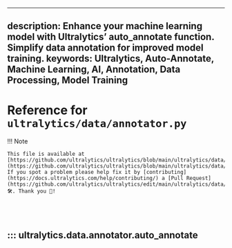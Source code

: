 ______________________________________________________________________

## description: Enhance your machine learning model with Ultralytics’ auto_annotate function. Simplify data annotation for improved model training. keywords: Ultralytics, Auto-Annotate, Machine Learning, AI, Annotation, Data Processing, Model Training

# Reference for `ultralytics/data/annotator.py`

!!! Note

```
This file is available at [https://github.com/ultralytics/ultralytics/blob/main/ultralytics/data/annotator.py](https://github.com/ultralytics/ultralytics/blob/main/ultralytics/data/annotator.py). If you spot a problem please help fix it by [contributing](https://docs.ultralytics.com/help/contributing/) a [Pull Request](https://github.com/ultralytics/ultralytics/edit/main/ultralytics/data/annotator.py) 🛠️. Thank you 🙏!
```

<br><br>

## ::: ultralytics.data.annotator.auto_annotate

<br><br>
